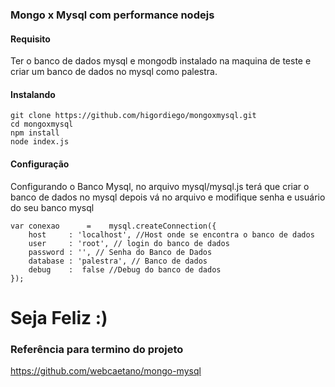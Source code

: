 ### Mongo x Mysql com performance nodejs





#### Requisito

Ter o banco de dados mysql e mongodb instalado na maquina de teste e criar um banco de dados no mysql como palestra.

#### Instalando 



```
git clone https://github.com/higordiego/mongoxmysql.git
cd mongoxmysql
npm install
node index.js
```

#### Configuração
Configurando o Banco Mysql, no arquivo mysql/mysql.js terá que criar o banco de dados no mysql depois vá no arquivo e modifique senha e usuário do seu banco mysql

```
var conexao      =    mysql.createConnection({
	host     : 'localhost', //Host onde se encontra o banco de dados
	user     : 'root', // login do banco de dados
	password : '', // Senha do Banco de Dados
	database : 'palestra', // Banco de dados
	debug    :  false //Debug do banco de dados
});

```

# Seja Feliz :)



### Referência para termino do projeto
https://github.com/webcaetano/mongo-mysql
